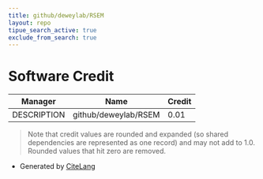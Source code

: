 ```yaml
---
title: github/deweylab/RSEM
layout: repo
tipue_search_active: true
exclude_from_search: true
---
```

# Software Credit

|Manager|Name|Credit|
|-------|----|------|
|DESCRIPTION|github/deweylab/RSEM|0.01|


> Note that credit values are rounded and expanded (so shared dependencies are represented as one record) and may not add to 1.0. Rounded values that hit zero are removed.


- Generated by [CiteLang](https://github.com/vsoch/citelang)
